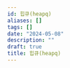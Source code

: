 ```yaml
---
id: 힙큐(heapq)
aliases: []
tags: []
date: "2024-05-08"
description: ""
draft: true
title: 힙큐(heapq)
---
```




